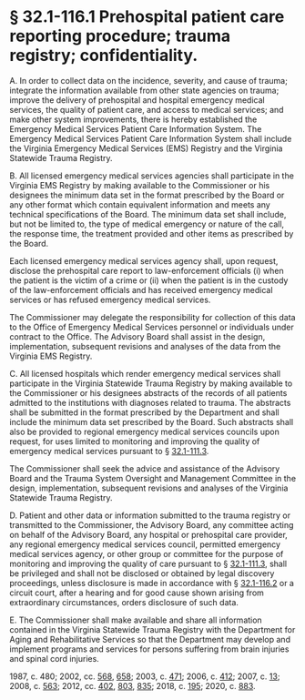 # § 32.1-116.1 Prehospital patient care reporting procedure; trauma registry; confidentiality.

<p>A. In order to collect data on the incidence, severity, and cause of trauma; integrate the information available from other state agencies on trauma; improve the delivery of prehospital and hospital emergency medical services, the quality of patient care, and access to medical services; and make other system improvements, there is hereby established the Emergency Medical Services Patient Care Information System. The Emergency Medical Services Patient Care Information System shall include the Virginia Emergency Medical Services (EMS) Registry and the Virginia Statewide Trauma Registry.</p><p>B. All licensed emergency medical services agencies shall participate in the Virginia EMS Registry by making available to the Commissioner or his designees the minimum data set in the format prescribed by the Board or any other format which contain equivalent information and meets any technical specifications of the Board. The minimum data set shall include, but not be limited to, the type of medical emergency or nature of the call, the response time, the treatment provided and other items as prescribed by the Board.</p><p>Each licensed emergency medical services agency shall, upon request, disclose the prehospital care report to law-enforcement officials (i) when the patient is the victim of a crime or (ii) when the patient is in the custody of the law-enforcement officials and has received emergency medical services or has refused emergency medical services.</p><p>The Commissioner may delegate the responsibility for collection of this data to the Office of Emergency Medical Services personnel or individuals under contract to the Office. The Advisory Board shall assist in the design, implementation, subsequent revisions and analyses of the data from the Virginia EMS Registry.</p><p>C. All licensed hospitals which render emergency medical services shall participate in the Virginia Statewide Trauma Registry by making available to the Commissioner or his designees abstracts of the records of all patients admitted to the institutions with diagnoses related to trauma. The abstracts shall be submitted in the format prescribed by the Department and shall include the minimum data set prescribed by the Board. Such abstracts shall also be provided to regional emergency medical services councils upon request, for uses limited to monitoring and improving the quality of emergency medical services pursuant to § <a href='/vacode/32.1-111.3/'>32.1-111.3</a>.</p><p>The Commissioner shall seek the advice and assistance of the Advisory Board and the Trauma System Oversight and Management Committee in the design, implementation, subsequent revisions and analyses of the Virginia Statewide Trauma Registry.</p><p>D. Patient and other data or information submitted to the trauma registry or transmitted to the Commissioner, the Advisory Board, any committee acting on behalf of the Advisory Board, any hospital or prehospital care provider, any regional emergency medical services council, permitted emergency medical services agency, or other group or committee for the purpose of monitoring and improving the quality of care pursuant to § <a href='/vacode/32.1-111.3/'>32.1-111.3</a>, shall be privileged and shall not be disclosed or obtained by legal discovery proceedings, unless disclosure is made in accordance with § <a href='/vacode/32.1-116.2/'>32.1-116.2</a> or a circuit court, after a hearing and for good cause shown arising from extraordinary circumstances, orders disclosure of such data.</p><p>E. The Commissioner shall make available and share all information contained in the Virginia Statewide Trauma Registry with the Department for Aging and Rehabilitative Services so that the Department may develop and implement programs and services for persons suffering from brain injuries and spinal cord injuries.</p><p>1987, c. 480; 2002, cc. <a href='http://lis.virginia.gov/cgi-bin/legp604.exe?021+ful+CHAP0568'>568</a>, <a href='http://lis.virginia.gov/cgi-bin/legp604.exe?021+ful+CHAP0658'>658</a>; 2003, c. <a href='http://lis.virginia.gov/cgi-bin/legp604.exe?031+ful+CHAP0471'>471</a>; 2006, c. <a href='http://lis.virginia.gov/cgi-bin/legp604.exe?061+ful+CHAP0412'>412</a>; 2007, c. <a href='http://lis.virginia.gov/cgi-bin/legp604.exe?071+ful+CHAP0013'>13</a>; 2008, c. <a href='http://lis.virginia.gov/cgi-bin/legp604.exe?081+ful+CHAP0563'>563</a>; 2012, cc. <a href='http://lis.virginia.gov/cgi-bin/legp604.exe?121+ful+CHAP0402'>402</a>, <a href='http://lis.virginia.gov/cgi-bin/legp604.exe?121+ful+CHAP0803'>803</a>, <a href='http://lis.virginia.gov/cgi-bin/legp604.exe?121+ful+CHAP0835'>835</a>; 2018, c. <a href='http://lis.virginia.gov/cgi-bin/legp604.exe?181+ful+CHAP0195'>195</a>; 2020, c. <a href='http://lis.virginia.gov/cgi-bin/legp604.exe?201+ful+CHAP0883'>883</a>.</p>